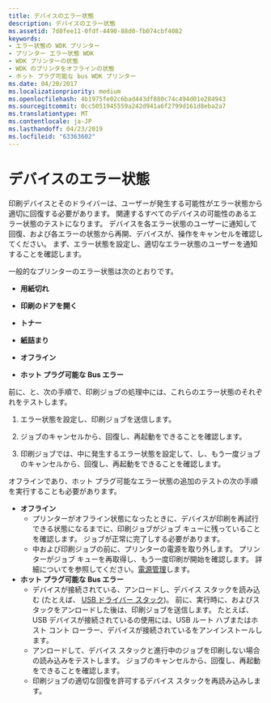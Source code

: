 ```yaml
---
title: デバイスのエラー状態
description: デバイスのエラー状態
ms.assetid: 7d0fee11-0fdf-4490-88d0-fb074cbf4082
keywords:
- エラー状態の WDK プリンター
- プリンター エラー状態 WDK
- WDK プリンターの状態
- WDK のプリンタをオフラインの状態
- ホット プラグ可能な bus WDK プリンター
ms.date: 04/20/2017
ms.localizationpriority: medium
ms.openlocfilehash: 4b1975fe02c6bad443df880c74c494d01e284943
ms.sourcegitcommit: 0cc5051945559a242d941a6f2799d161d8eba2a7
ms.translationtype: MT
ms.contentlocale: ja-JP
ms.lasthandoff: 04/23/2019
ms.locfileid: "63363602"
---
```

# <a name="device-error-states"></a>デバイスのエラー状態


印刷デバイスとそのドライバーは、ユーザーが発生する可能性がエラー状態から適切に回復する必要があります。 関連するすべてのデバイスの可能性のあるエラー状態のテストになります。 デバイスを各エラー状態のユーザーに通知して回復、および各エラーの状態から再開、デバイスが、操作をキャンセルを確認してください。 まず、エラー状態を設定し、適切なエラー状態のユーザーを通知することを確認します。

一般的なプリンターのエラー状態は次のとおりです。

-   **用紙切れ**

-   **印刷のドアを開く**

-   **トナー**

-   **紙詰まり**

-   **オフライン**

-   **ホット プラグ可能な Bus エラー**

前に、と、次の手順で、印刷ジョブの処理中には、これらのエラー状態のそれぞれをテストします。

1.  エラー状態を設定し、印刷ジョブを送信します。

2.  ジョブのキャンセルから、回復し、再起動をできることを確認します。

3.  印刷ジョブでは、中に発生するエラー状態を設定して、し、もう一度ジョブのキャンセルから、回復し、再起動をできることを確認します。

オフラインであり、ホット プラグ可能なエラー状態の追加のテストの次の手順を実行することも必要があります。

-   **オフライン**
    -   プリンターがオフライン状態になったときに、デバイスが印刷を再試行できる状態になるまでに、印刷ジョブがジョブ キューに残っていることを確認します。 ジョブが正常に完了しする必要があります。
    -   中および印刷ジョブの前に、プリンターの電源を取り外します。 プリンターがジョブ キューを再取得し、もう一度印刷が開始を確認します。 詳細についてを参照してください。[電源管理](power-management.md)します。
-   **ホット プラグ可能な Bus エラー**
    -   デバイスが接続されている、アンロードし、デバイス スタックを読み込む (たとえば、 [USB ドライバー スタック](https://msdn.microsoft.com/library/windows/hardware/hh406256))。 前に、実行時に、およびスタックをアンロードした後は、印刷ジョブを送信します。 たとえば、USB デバイスが接続されているの使用には、USB ルート ハブまたはホスト コント ローラー、デバイスが接続されているをアンインストールします。
    -   アンロードして、デバイス スタックと進行中のジョブを印刷しない場合の読み込みをテストします。 ジョブのキャンセルから、回復し、再起動をできることを確認します。
    -   印刷ジョブの適切な回復を許可するデバイス スタックを再読み込みします。

 

 




